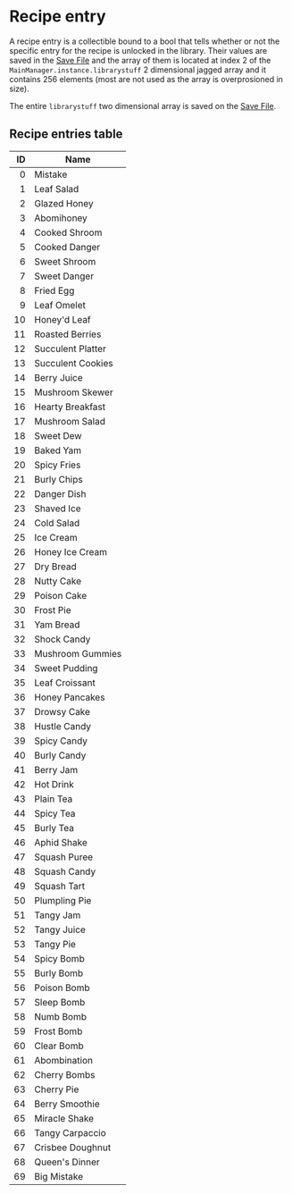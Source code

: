 # Recipe entry

A recipe entry is a collectible bound to a bool that tells whether or not the specific entry for the recipe is unlocked in the library. Their values are saved in the [Save File](../../External%20data%20format/Save%20File.md) and the array of them is located at index 2 of the `MainManager.instance.librarystuff` 2 dimensional jagged array and it contains 256 elements (most are not used as the array is overprosioned in size).

The entire `librarystuff` two dimensional array is saved on the [Save File](../../External%20data%20format/Save%20File.md).

## Recipe entries table

|ID|Name|
|--:|----|
|0|Mistake|
|1|Leaf Salad|
|2|Glazed Honey|
|3|Abomihoney|
|4|Cooked Shroom|
|5|Cooked Danger|
|6|Sweet Shroom|
|7|Sweet Danger|
|8|Fried Egg|
|9|Leaf Omelet|
|10|Honey'd Leaf|
|11|Roasted Berries|
|12|Succulent Platter|
|13|Succulent Cookies|
|14|Berry Juice|
|15|Mushroom Skewer|
|16|Hearty Breakfast|
|17|Mushroom Salad|
|18|Sweet Dew|
|19|Baked Yam|
|20|Spicy Fries|
|21|Burly Chips|
|22|Danger Dish|
|23|Shaved Ice|
|24|Cold Salad|
|25|Ice Cream|
|26|Honey Ice Cream|
|27|Dry Bread|
|28|Nutty Cake|
|29|Poison Cake|
|30|Frost Pie|
|31|Yam Bread|
|32|Shock Candy|
|33|Mushroom Gummies|
|34|Sweet Pudding|
|35|Leaf Croissant|
|36|Honey Pancakes|
|37|Drowsy Cake|
|38|Hustle Candy|
|39|Spicy Candy|
|40|Burly Candy|
|41|Berry Jam|
|42|Hot Drink|
|43|Plain Tea|
|44|Spicy Tea|
|45|Burly Tea|
|46|Aphid Shake|
|47|Squash Puree|
|48|Squash Candy|
|49|Squash Tart|
|50|Plumpling Pie|
|51|Tangy Jam|
|52|Tangy Juice|
|53|Tangy Pie|
|54|Spicy Bomb|
|55|Burly Bomb|
|56|Poison Bomb|
|57|Sleep Bomb|
|58|Numb Bomb|
|59|Frost Bomb|
|60|Clear Bomb|
|61|Abombination|
|62|Cherry Bombs|
|63|Cherry Pie|
|64|Berry Smoothie|
|65|Miracle Shake|
|66|Tangy Carpaccio|
|67|Crisbee Doughnut|
|68|Queen's Dinner|
|69|Big Mistake|

